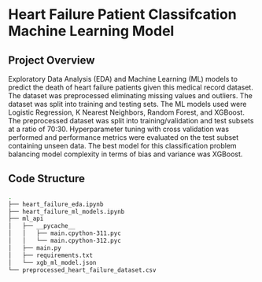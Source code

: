# Heart Failure Patient Classifcation Machine Learning Model

## Project Overview

Exploratory Data Analysis (EDA) and Machine Learning (ML) models to predict the death of heart failure patients given this medical record dataset. The dataset was preprocessed eliminating missing values and outliers. The dataset was split into training and testing sets. The ML models used were Logistic Regression, K Nearest Neighbors, Random Forest, and XGBoost. The preprocessed dataset was split into training/validation and test subsets at a ratio of 70:30. Hyperparameter tuning with cross validation was performed and performance metrics were evaluated on the test subset containing unseen data. The best model for this classification problem balancing model complexity in terms of bias and variance was XGBoost.

## Code Structure

```bash
.
├── heart_failure_eda.ipynb
├── heart_failure_ml_models.ipynb
├── ml_api
│   ├── __pycache__
│   │   ├── main.cpython-311.pyc
│   │   └── main.cpython-312.pyc
│   ├── main.py
│   ├── requirements.txt
│   └── xgb_ml_model.json
└── preprocessed_heart_failure_dataset.csv
```

